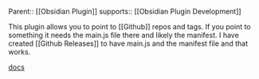 Parent:: [[Obsidian Plugin]]
supports:: [[Obsidian Plugin Development]]

This plugin allows you to point to [[Github]] repos and tags. If you point to something it needs the main.js file there and likely the manifest. I have created [[Github Releases]] to have main.js and the manifest file and that works.

[docs](https://tfthacker.com/BRAT)